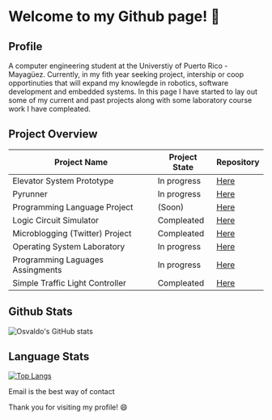 # Welcome to my Github page! 👋

## Profile 
A computer engineering student at the Universtiy of Puerto Rico - Mayagüez. Currently, in my fith year seeking project, intership or coop opportinuties that will expand my knowlegde in robotics, software development and embedded systems. In this page I have started to lay out some of my current and past projects along with some laboratory course work I have compleated.

## Project Overview
Project Name | Project State | Repository
------------ | ------------- | -------------
Elevator System Prototype | In progress | [Here](https://github.com/aquino35/elevator_system_prototype)
Pyrunner | In progress | [Here](https://github.com/YousefSalaman/pyrunner)
Programming Language Project | (Soon) | [Here](http://github.com)
Logic Circuit Simulator | Compleated | [Here](http://github.com)
Microblogging (Twitter) Project | Compleated | [Here](http://github.com)
Operating System Laboratory | In progress | [Here](https://github.com/aquino35/OS-Labs)
Programming Laguages Assingments | In progress | [Here](http://github.com)
Simple Traffic Light Controller | Compleated | [Here](http://github.com)

## Github Stats
![Osvaldo's GitHub stats](https://github-readme-stats.vercel.app/api?username=aquino35&show_icons=true&theme=dark)

## Language Stats
[![Top Langs](https://github-readme-stats.vercel.app/api/top-langs/?username=aquino35173&layout=compact&theme=dark)](https://github.com/aquino35173/github-readme-stats)


Email is the best way of contact

Thank you for visiting my profile! 😄
<!--
**aquino35/aquino35** is a ✨ _special_ ✨ repository because its `README.md` (this file) appears on your GitHub profile.

Here are some ideas to get you started:

- 🔭 I’m currently working on ...
- 🌱 I’m currently learning ...
- 👯 I’m looking to collaborate on ...
- 🤔 I’m looking for help with ...
- 💬 Ask me about ...
- 📫 How to reach me: ...
- 😄 Pronouns: ...
- ⚡ Fun fact: ...
-->
